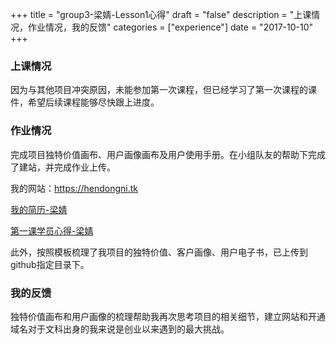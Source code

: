 +++
title = "group3-梁婧-Lesson1心得"
draft = "false"
description = "上课情况，作业情况，我的反馈"
categories = ["experience"]
date = "2017-10-10"
+++

### 上课情况

因为与其他项目冲突原因，未能参加第一次课程，但已经学习了第一次课程的课件，希望后续课程能够尽快跟上进度。

### 作业情况

完成项目独特价值画布、用户画像画布及用户使用手册。在小组队友的帮助下完成了建站，并完成作业上传。<br/>
<p>我的网站：<a href="https://hendongni.tk">https://hendongni.tk</a></p>
<p><a href="http://x-camp.tk/post/group3/group3-hendongni-resume/">我的简历-梁婧</a></p>
<p><a href="http://x-camp.tk/post/group3/group3-hendongni-feel/">第一课学员心得-梁婧</a></p>

此外，按照模板梳理了我项目的独特价值、客户画像、用户电子书，已上传到github指定目录下。


### 我的反馈
独特价值画布和用户画像的梳理帮助我再次思考项目的相关细节，建立网站和开通域名对于文科出身的我来说是创业以来遇到的最大挑战。